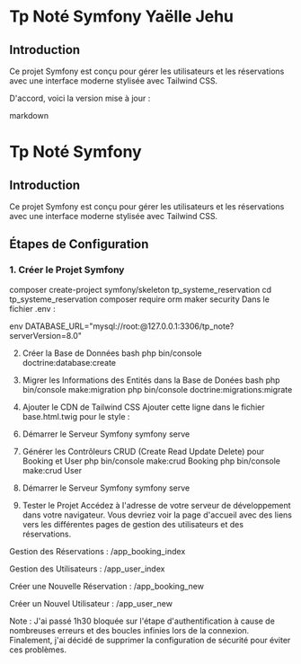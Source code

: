 # Tp Noté Symfony Yaëlle Jehu

## Introduction

Ce projet Symfony est conçu pour gérer les utilisateurs et les réservations avec une interface moderne stylisée avec Tailwind CSS.

D'accord, voici la version mise à jour :

markdown
# Tp Noté Symfony

## Introduction

Ce projet Symfony est conçu pour gérer les utilisateurs et les réservations avec une interface moderne stylisée avec Tailwind CSS.


## Étapes de Configuration

### 1. Créer le Projet Symfony

composer create-project symfony/skeleton tp_systeme_reservation
cd tp_systeme_reservation
composer require orm maker security
Dans le fichier .env :

env
DATABASE_URL="mysql://root:@127.0.0.1:3306/tp_note?serverVersion=8.0"


2. Créer la Base de Données
bash
php bin/console doctrine:database:create


4. Migrer les Informations des Entités dans la Base de Donées
bash
php bin/console make:migration
php bin/console doctrine:migrations:migrate


5. Ajouter le CDN de Tailwind CSS
Ajouter cette ligne dans le fichier base.html.twig pour le style :
<link href="https://cdn.jsdelivr.net/npm/tailwindcss@2.2.19/dist/tailwind.min.css" rel="stylesheet">

6. Démarrer le Serveur Symfony
symfony serve


7. Générer les Contrôleurs CRUD (Create Read Update Delete) pour Booking et User
php bin/console make:crud Booking
php bin/console make:crud User

8. Démarrer le Serveur Symfony
symfony serve


9. Tester le Projet
Accédez à l'adresse de votre serveur de développement dans votre navigateur. Vous devriez voir la page d'accueil avec des liens vers les différentes pages de gestion des utilisateurs et des réservations.

Gestion des Réservations : /app_booking_index

Gestion des Utilisateurs : /app_user_index

Créer une Nouvelle Réservation : /app_booking_new

Créer un Nouvel Utilisateur : /app_user_new


Note : J'ai passé 1h30 bloquée sur l'étape d'authentification à cause de nombreuses erreurs et des boucles infinies lors de la connexion. 
Finalement, j'ai décidé de supprimer la configuration de sécurité pour éviter ces problèmes.


